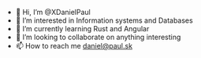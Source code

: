 - 👋 Hi, I’m @XDanielPaul
- 👀 I’m interested in Information systems and Databases
- 🌱 I’m currently learning Rust and Angular
- 💞️ I’m looking to collaborate on anything interesting
- 📫 How to reach me daniel@paul.sk

<!---
XDanielPaul/XDanielPaul is a ✨ special ✨ repository because its `README.md` (this file) appears on your GitHub profile.
You can click the Preview link to take a look at your changes.
--->
